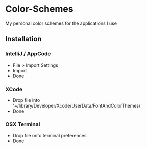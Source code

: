Color-Schemes
=============

My personal color schemes for the applications I use



## Installation


### IntelliJ / AppCode

- File > Import Settings
- Import
- Done


### XCode

- Drop file into '~/library/Developer/Xcode/UserData/FontAndColorThemes/'
- Done


### OSX Terminal

- Drop file onto terminal preferences
- Done